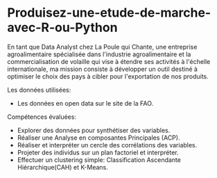 # Produisez-une-etude-de-marche-avec-R-ou-Python

En tant que Data Analyst chez La Poule qui Chante, une entreprise agroalimentaire spécialisée dans l'industrie agroalimentaire et la commercialisation de volaille qui vise à étendre ses activités à l'échelle internationale, ma mission consiste à développer un outil destiné à optimiser le choix des pays à cibler pour l'exportation de nos produits.

Les données utilisées:
* Les données en open data sur le site de la FAO.

  
Compétences évaluées: 

* Explorer des données pour synthétiser des variables.
* Réaliser une Analyse en composantes Principales (ACP).
* Réaliser et interpréter un cercle des corrélations des variables.
* Projeter des individus sur un plan factoriel et interpréter.
* Effectuer un clustering simple: Classification Ascendante Hiérarchique(CAH) et K-Means.


